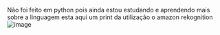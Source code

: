 Não foi feito em python pois ainda estou estudando e aprendendo mais sobre a linguagem 
esta aqui um print da utilização o amazon rekognition 
![image](https://github.com/user-attachments/assets/5227bb56-5ad7-4884-9035-9c1285995aa5)
